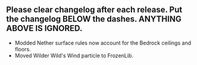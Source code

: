Please clear changelog after each release.
Put the changelog BELOW the dashes. ANYTHING ABOVE IS IGNORED.
-----------------
- Modded Nether surface rules now account for the Bedrock ceilings and floors.
- Moved Wilder Wild's Wind particle to FrozenLib.
